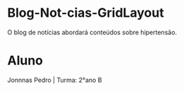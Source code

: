 # Blog-Not-cias-GridLayout
O blog de notícias abordará conteúdos sobre hipertensão.
# Aluno 
Jonnnas Pedro | Turma: 2°ano B
